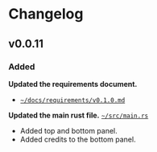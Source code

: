 # Changelog

## v0.0.11

### Added

**Updated the requirements document.**
- [`~/docs/requirements/v0.1.0.md`](https://github.com/CarcajadaArtificial/Myrmex/blob/main/docs/requirements/v0.1.0.md)

**Updated the main rust file.**
[`~/src/main.rs`](https://github.com/CarcajadaArtificial/Myrmex/blob/main/src/main.rs)
- Added top and bottom panel.
- Added credits to the bottom panel.